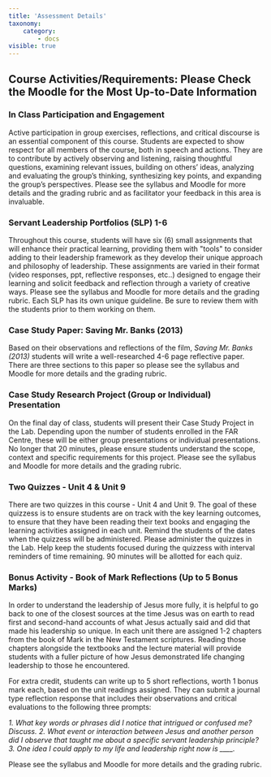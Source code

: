 ```yaml
---
title: 'Assessment Details'
taxonomy:
    category:
        - docs
visible: true
---
```


## Course Activities/Requirements: Please Check the Moodle for the Most Up-to-Date Information


### In Class Participation and Engagement

Active participation in group exercises, reflections, and critical discourse is an essential component of this course. Students are expected to show respect for all members of the course, both in speech and actions. They are to contribute by actively observing and listening, raising thoughtful questions, examining relevant issues, building on others’ ideas, analyzing and evaluating the group’s thinking, synthesizing key points, and expanding the group’s perspectives. Please see the syllabus and Moodle for more details and the grading rubric and as facilitator your feedback in this area is invaluable.


### Servant Leadership Portfolios (SLP) 1-6

Throughout this course, students will have six (6) small assignments that will enhance their practical learning, providing them with "tools" to consider adding to their leadership framework as they develop their unique approach and philosophy of leadership. These assignments are varied in their format (video responses, ppt, reflective responses, etc..) designed to engage their learning and solicit feedback and reflection through a variety of creative ways. Please see the syllabus and Moodle for more details and the grading rubric. Each SLP has its own unique guideline. Be sure to review them with the students prior to them working on them.


### Case Study Paper: Saving Mr. Banks (2013)

Based on their observations and reflections of the film, *Saving Mr. Banks (2013)* students will write a well-researched 4-6 page reflective paper. There are three sections to this paper so please see the syllabus and Moodle for more details and the grading rubric.


### Case Study Research Project (Group or Individual) Presentation

On the final day of class, students will present their Case Study Project in the Lab. Depending upon the number of students enrolled in the FAR Centre, these will be either group presentations or individual presentations. No longer that 20 minutes, please ensure students understand the scope, context and specific requirements for this project. Please see the syllabus and Moodle for more details and the grading rubric. 


### Two Quizzes - Unit 4 & Unit 9

There are two quizzes in this course - Unit 4 and Unit 9. The goal of these quizzess is to ensure students are on track with the key learning outcomes, to ensure that they have been reading their text books and engaging the learning activities assigned in each unit. Remind the students of the dates when the quizzess will be administered. Please administer the quizzes in the Lab. Help keep the students focused during the quizzess with interval reminders of time remaining. 90 minutes will be allotted for each quiz.


### Bonus Activity - Book of Mark Reflections (Up to 5 Bonus Marks)

In order to understand the leadership of Jesus more fully, it is helpful to go back to one of the closest sources at the time Jesus was on earth to read first and second-hand accounts of what Jesus actually said and did that made his leadership so unique.  In each unit there are assigned 1-2 chapters from the book of Mark in the New Testament scriptures. Reading those chapters alongside the textbooks and the lecture material will provide students with a fuller picture of how Jesus demonstrated life changing leadership to those he encountered. 

For extra credit, students can write up to 5 short reflections, worth 1 bonus mark each, based on the unit readings assigned. They can submit a journal type reflection response that includes their observations and critical evaluations to the following three prompts:

*1. What key words or phrases did I notice that intrigued or confused me? Discuss.*
*2. What event or interaction between Jesus and another person did I observe that taught me about a specific servant leadership principle?*
*3. One idea I could apply to my life and leadership right now is ____.*

Please see the syllabus and Moodle for more details and the grading rubric.
